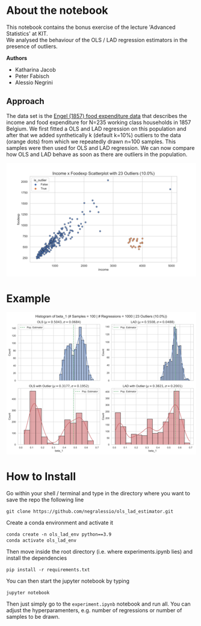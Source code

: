 # About the notebook
This notebook contains the bonus exercise of the lecture 'Advanced Statistics' at KIT.  
We analysed the behaviour of the OLS / LAD regression estimators in the presence of outliers.

**Authors**
- Katharina Jacob
- Peter Fabisch
- Alessio Negrini

## Approach
The data set is the [Engel (1857) food expenditure data](https://www.statsmodels.org/dev/datasets/generated/engel.html) that describes the income and food expenditure for N=235 working class households in 1857 Belgium. We first fitted a OLS and LAD regression on this population and after that we added synthetically k (default k=10%) outliers to the data (orange dots) from which we repeatedly drawn n=100 samples. This samples were then used for OLS and LAD regression. We can now compare how OLS and LAD behave as soon as there are outliers in the population.

![](figures/population_w_outlier.svg)

# Example
![](figures/comparison_beta_1.svg)

# How to Install

Go within your shell / terminal and type in the directory where you want to save the repo the following line
```
git clone https://github.com/negralessio/ols_lad_estimator.git
```

Create a conda environment and activate it
```
conda create -n ols_lad_env python==3.9
conda activate ols_lad_env
```

Then move inside the root directory (i.e. where experiments.ipynb lies) and install the dependencies
```
pip install -r requirements.txt
```

You can then start the jupyter notebook by typing
```
jupyter notebook
```


Then just simply go to the `experiment.ipynb` notebook and run all. You can adjust the hyperparamenters, e.g. number of regressions or number of samples to be drawn.
